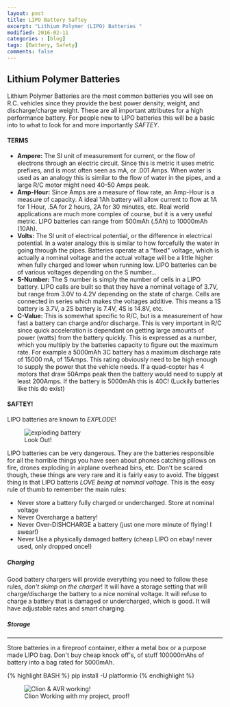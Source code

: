 ```yaml
---
layout: post
title: LIPO Battery Saftey
excerpt: "Lithium Polymer (LIPO) Batteries "
modified: 2016-02-11
categories : [blog]
tags: [Battery, Safety]
comments: false
---
```

## Lithium Polymer Batteries ##
Lithium Polymer Batteries are the most common batteries you will see on R.C. vehicles since they provide the best power density, weight, and discharge/charge weight. These are all important attributes for a high performance battery. For people new to LIPO batteries this will be a basic into to what to look for and more importantly *SAFTEY*.

#### TERMS ####
   * **Ampere:** The SI unit of measurement for current, or the flow of electrons through an electric circuit. Since this is metric it uses metric prefixes, and is most often seen as mA, or .001 Amps. When water is used as an analogy this is similar to the flow of water in the pipes, and a large R/C motor might need 40-50 Amps peak.
   * **Amp-Hour:** Since Amps are a measure of flow rate, an Amp-Hour is a measure of capacity. A ideal 1Ah battery will allow current to flow at 1A for 1 Hour, .5A for 2 hours, 2A for 30 minutes, etc. Real world applications are much more complex of course, but it is a very useful metric. LIPO batteries can range from 500mAh (.5Ah) to 10000mAh (10Ah).
   * **Volts:** The SI unit of electrical potential, or the difference in electrical potential. In a water analogy this is similar to how forcefully the water in going through the pipes. Batteries operate at a "fixed" voltage, which is actually a nominal voltage and the actual voltage will be a little higher when fully charged and lower when running low. LIPO batteries can be of various voltages depending on the S number... 
   * **S-Number:** The S number is simply the number of cells in a LIPO battery. LIPO calls are built so that they have a nominal voltage of 3.7V, but range from 3.0V to 4.2V depending on the state of charge. Cells are connected in series which makes the voltages additive. This means a 1S battery is 3.7V, a 2S battery is 7.4V, 4S is 14.8V, etc. 
   * **C-Value:** This is somewhat specific to R/C, but is a measurement of how fast a battery can charge and/or discharge. This is very important in R/C since quick acceleration is dependant on getting large amounts of power (watts) from the battery quickly. This is expressed as a number, which you multiply by the batteries capacity to figure out the maximum rate. For example a 5000mAh 3C battery has a maximum discharge rate of 15000 mA, of 15Amps. This rating obviously need to be high enough to supply the power that the vehicle needs. If a quad-copter has 4 motors that draw 50Amps peak then the battery would need to supply at least 200Amps. If the battery is 5000mAh this is 40C! (Luckily batteries like this do exist)
   
#### SAFTEY! ####
LIPO batteries are known to *EXPLODE*!
<figure>
	<img src="https://i.ytimg.com/vi/-DcpANRFrI4/hqdefault.jpg" alt="exploding battery">
	<figcaption>Look Out!</figcaption>
</figure>
 
LIPO batteries can be very dangerous. They are the batteries responsible for all the horrible things you have seen about phones catching pillows on fire, drones exploding in airplane overhead bins, etc. Don't be scared though, these things are very rare and it is fairly easy to avoid. The biggest thing is that LIPO batteris *LOVE being at nominal voltage*. This is the easy rule of thumb to remember the main rules:
   * Never store a battery fully charged or undercharged. Store at nominal voltage
   * Never Overcharge a battery!
   * Never Over-DISHCHARGE a battery (just one more minute of flying! I swear!)
   * Never Use a physically damaged battery (cheap LIPO on ebay! never used, only dropped once!)

##### Charging #####
Good battery chargers will provide everything you need to follow these rules, *don't skimp on the charger*! It will have a storage setting that will charge/discharge the battery to a nice nominal voltage. It will refuse to charge a battery that is damaged or undercharged, which is good. It will have adjustable rates and smart charging.

##### Storage #####
---
Store batteries in a fireproof container, either a metal box or a purpose made LIPO bag. Don't buy cheap knock off's, of stuff 100000mAhs of battery into a bag rated for 5000mAh.
 
{% highlight BASH %}
pip install -U platformio
{% endhighlight %}

<figure>
	<img src="{{ '/assets/img/clion_avr.PNG' | prepend: site.baseurl }}" alt="Clion & AVR working!">
	<figcaption>Clion Working with my project, proof!</figcaption>
</figure>
